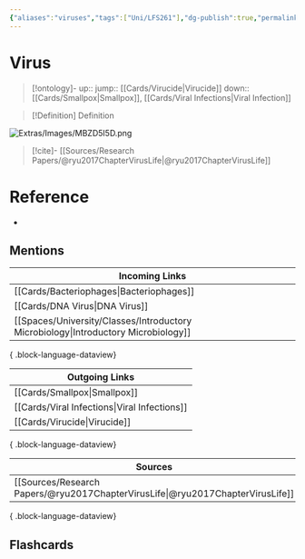 ```yaml
---
{"aliases":"viruses","tags":["Uni/LFS261"],"dg-publish":true,"permalink":"/cards/virus/","dgPassFrontmatter":true}
---
```


# Virus

> [!ontology]-
> up:: 
> jump:: [[Cards/Virucide\|Virucide]]
> down:: [[Cards/Smallpox\|Smallpox]], [[Cards/Viral Infections\|Viral Infection]]

> [!Definition] Definition

![Extras/Images/MBZD5I5D.png](/img/user/Extras/Images/MBZD5I5D.png)

> [!cite]-
> [[Sources/Research Papers/@ryu2017ChapterVirusLife\|@ryu2017ChapterVirusLife]]

# Reference

- 

## Mentions

| Incoming Links                                                                        |
| ------------------------------------------------------------------------------------- |
| [[Cards/Bacteriophages\|Bacteriophages]]                                           |
| [[Cards/DNA Virus\|DNA Virus]]                                                     |
| [[Spaces/University/Classes/Introductory Microbiology\|Introductory Microbiology]] |

{ .block-language-dataview}

| Outgoing Links                                  |
| ----------------------------------------------- |
| [[Cards/Smallpox\|Smallpox]]                 |
| [[Cards/Viral Infections\|Viral Infections]] |
| [[Cards/Virucide\|Virucide]]                 |

{ .block-language-dataview}

| Sources                                                                           |
| --------------------------------------------------------------------------------- |
| [[Sources/Research Papers/@ryu2017ChapterVirusLife\|@ryu2017ChapterVirusLife]] |

{ .block-language-dataview}

## Flashcards